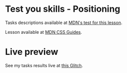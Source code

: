# Test you skills - Positioning

Tasks descriptions available at [MDN's test for this lesson](https://developer.mozilla.org/en-US/docs/Learn/CSS/CSS_layout/Position_skills).

Lesson available at [MDN CSS Guides](https://developer.mozilla.org/en-US/docs/Learn/CSS/CSS_layout/Positioning).

# Live preview

See my tasks results live at [this Glitch](https://titanium-slender-swim.glitch.me/CSS/Test%20your%20skills%20-%20Positioning%20-%20Task%201%2C%202/).
